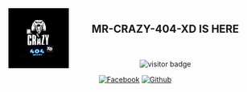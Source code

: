 
<img src="https://github.com/MR-CRAZY-404-XD/MR-CRAZY-404-XD/blob/main/oie_oie_animation.gif" width="120" height="120" align="left">
<center>

<div align="center">
<h2> MR-CRAZY-404-XD IS HERE </h2>
</div> <br>
  
![visitor badge](https://visitor-badge.glitch.me/badge?page_id=MR-CRAZY-404-XD.visitor-badge&left_color=blue&right_color=yellow)
<br />
  
  
  [![Facebook](https://img.shields.io/badge/Facebook-green?style=for-the-badge&logo=facebook)](https://fb.com/MR.CRAZY.404.XD)
[![Github](https://img.shields.io/badge/Github-MR-CRAZY-404-XDgreen?style=for-the-badge&logo=github)](https://github.com/MR-CRAZY-404-XD)
